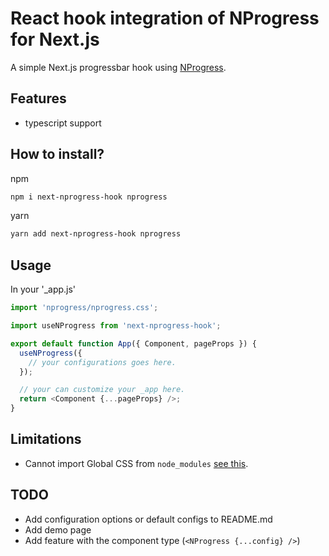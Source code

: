 # React hook integration of NProgress for Next.js

A simple Next.js progressbar hook using [NProgress](http://ricostacruz.com/nprogress/).

## Features

- typescript support

## How to install?

npm

```bash
npm i next-nprogress-hook nprogress
```

yarn

```bash
yarn add next-nprogress-hook nprogress
```

## Usage

In your '\_app.js'

```js
import 'nprogress/nprogress.css';

import useNProgress from 'next-nprogress-hook';

export default function App({ Component, pageProps }) {
  useNProgress({
    // your configurations goes here.
  });

  // your can customize your _app here.
  return <Component {...pageProps} />;
}
```

## Limitations

- Cannot import Global CSS from `node_modules` [see this](https://github.com/vercel/next.js/discussions/27953).

## TODO

- Add configuration options or default configs to README.md
- Add demo page
- Add feature with the component type (`<NProgress {...config} />`)
